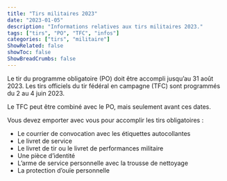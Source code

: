 ```yaml
---
title: "Tirs militaires 2023"
date: "2023-01-05"
description: "Informations relatives aux tirs militaires 2023."
tags: ["tirs", "PO", "TFC", "infos"]
categories: ["tirs", "militaire"]
ShowRelated: false
showToc: false
ShowBreadCrumbs: false
---
```


Le tir du programme obligatoire (PO) doit être accompli jusqu’au 31 août 2023.
Les tirs officiels du tir fédéral en campagne (TFC) sont programmés du 2 au 4 juin 2023.

<!--more-->

Le TFC peut être combiné avec le PO, mais seulement avant ces dates.

Vous devez emporter avec vous pour accomplir les tirs obligatoires :

- Le courrier de convocation avec les étiquettes autocollantes
- Le livret de service
- Le livret de tir ou le livret de performances militaire
- Une pièce d’identité
- L’arme de service personnelle avec la trousse de nettoyage
- La protection d’ouïe personnelle
